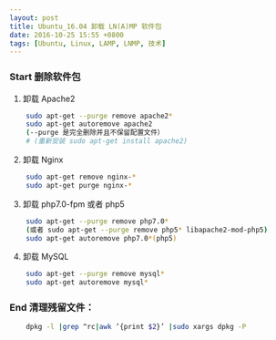 ```yaml
---
layout: post
title: Ubuntu_16.04 卸载 LN(A)MP 软件包
date: 2016-10-25 15:55 +0800
tags: [Ubuntu, Linux, LAMP, LNMP, 技术]
---
```


### Start 删除软件包
1. 卸载 Apache2 
```sh
    sudo apt-get --purge remove apache2*
    sudo apt-get autoremove apache2
    (--purge 是完全删除并且不保留配置文件）
    # (重新安装 sudo apt-get install apache2)
```
2. 卸载 Nginx
```sh
    sudo apt-get remove nginx-*
    sudo apt-get purge nginx-*
```

3. 卸载 php7.0-fpm 或者 php5
```sh
    sudo apt-get --purge remove php7.0*
    (或者 sudo apt-get --purge remove php5* libapache2-mod-php5)
    sudo apt-get autoremove php7.0*(php5)
```

4. 卸载 MySQL
```sh
    sudo apt-get --purge remove mysql*
    sudo apt-get autoremove mysql*
```

### End 清理残留文件：
```sh
    dpkg -l |grep ^rc|awk ’{print $2}’ |sudo xargs dpkg -P
```
